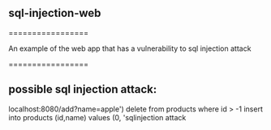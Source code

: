 ## sql-injection-web
=================

An example of the web app that has a vulnerability to sql injection attack

=================

## possible sql injection attack:

localhost:8080/add?name=apple') delete from products where id > -1 insert into products (id,name) values (0, 'sqlinjection attack

